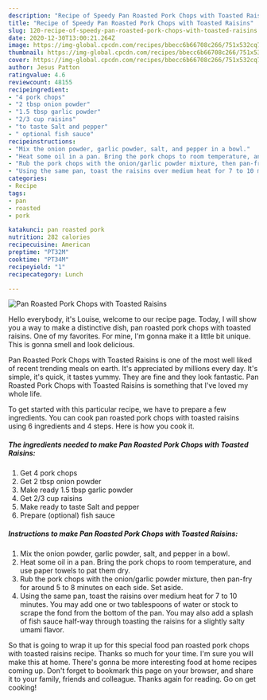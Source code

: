 ```yaml
---
description: "Recipe of Speedy Pan Roasted Pork Chops with Toasted Raisins"
title: "Recipe of Speedy Pan Roasted Pork Chops with Toasted Raisins"
slug: 120-recipe-of-speedy-pan-roasted-pork-chops-with-toasted-raisins
date: 2020-12-30T13:00:21.264Z
image: https://img-global.cpcdn.com/recipes/bbecc6b66708c266/751x532cq70/pan-roasted-pork-chops-with-toasted-raisins-recipe-main-photo.jpg
thumbnail: https://img-global.cpcdn.com/recipes/bbecc6b66708c266/751x532cq70/pan-roasted-pork-chops-with-toasted-raisins-recipe-main-photo.jpg
cover: https://img-global.cpcdn.com/recipes/bbecc6b66708c266/751x532cq70/pan-roasted-pork-chops-with-toasted-raisins-recipe-main-photo.jpg
author: Jesus Patton
ratingvalue: 4.6
reviewcount: 48155
recipeingredient:
- "4 pork chops"
- "2 tbsp onion powder"
- "1.5 tbsp garlic powder"
- "2/3 cup raisins"
- "to taste Salt and pepper"
- " optional fish sauce"
recipeinstructions:
- "Mix the onion powder, garlic powder, salt, and pepper in a bowl."
- "Heat some oil in a pan. Bring the pork chops to room temperature, and use paper towels to pat them dry."
- "Rub the pork chops with the onion/garlic powder mixture, then pan-fry for around 5 to 8 minutes on each side. Set aside."
- "Using the same pan, toast the raisins over medium heat for 7 to 10 minutes. You may add one or two tablespoons of water or stock to scrape the fond from the bottom of the pan. You may also add a splash of fish sauce half-way through toasting the raisins for a slightly salty umami flavor."
categories:
- Recipe
tags:
- pan
- roasted
- pork

katakunci: pan roasted pork 
nutrition: 282 calories
recipecuisine: American
preptime: "PT32M"
cooktime: "PT34M"
recipeyield: "1"
recipecategory: Lunch

---
```



![Pan Roasted Pork Chops with Toasted Raisins](https://img-global.cpcdn.com/recipes/bbecc6b66708c266/751x532cq70/pan-roasted-pork-chops-with-toasted-raisins-recipe-main-photo.jpg)

Hello everybody, it's Louise, welcome to our recipe page. Today, I will show you a way to make a distinctive dish, pan roasted pork chops with toasted raisins. One of my favorites. For mine, I'm gonna make it a little bit unique. This is gonna smell and look delicious.

Pan Roasted Pork Chops with Toasted Raisins is one of the most well liked of recent trending meals on earth. It's appreciated by millions every day. It's simple, it's quick, it tastes yummy. They are fine and they look fantastic. Pan Roasted Pork Chops with Toasted Raisins is something that I've loved my whole life.




To get started with this particular recipe, we have to prepare a few ingredients. You can cook pan roasted pork chops with toasted raisins using 6 ingredients and 4 steps. Here is how you cook it.

<!--inarticleads1-->

##### The ingredients needed to make Pan Roasted Pork Chops with Toasted Raisins:

1. Get 4 pork chops
1. Get 2 tbsp onion powder
1. Make ready 1.5 tbsp garlic powder
1. Get 2/3 cup raisins
1. Make ready to taste Salt and pepper
1. Prepare  (optional) fish sauce




<!--inarticleads2-->

##### Instructions to make Pan Roasted Pork Chops with Toasted Raisins:

1. Mix the onion powder, garlic powder, salt, and pepper in a bowl.
1. Heat some oil in a pan. Bring the pork chops to room temperature, and use paper towels to pat them dry.
1. Rub the pork chops with the onion/garlic powder mixture, then pan-fry for around 5 to 8 minutes on each side. Set aside.
1. Using the same pan, toast the raisins over medium heat for 7 to 10 minutes. You may add one or two tablespoons of water or stock to scrape the fond from the bottom of the pan. You may also add a splash of fish sauce half-way through toasting the raisins for a slightly salty umami flavor.




So that is going to wrap it up for this special food pan roasted pork chops with toasted raisins recipe. Thanks so much for your time. I'm sure you will make this at home. There's gonna be more interesting food at home recipes coming up. Don't forget to bookmark this page on your browser, and share it to your family, friends and colleague. Thanks again for reading. Go on get cooking!
